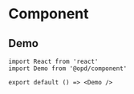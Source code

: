 # Component

## Demo

```tsx
import React from 'react'
import Demo from '@opd/component'

export default () => <Demo />
```
